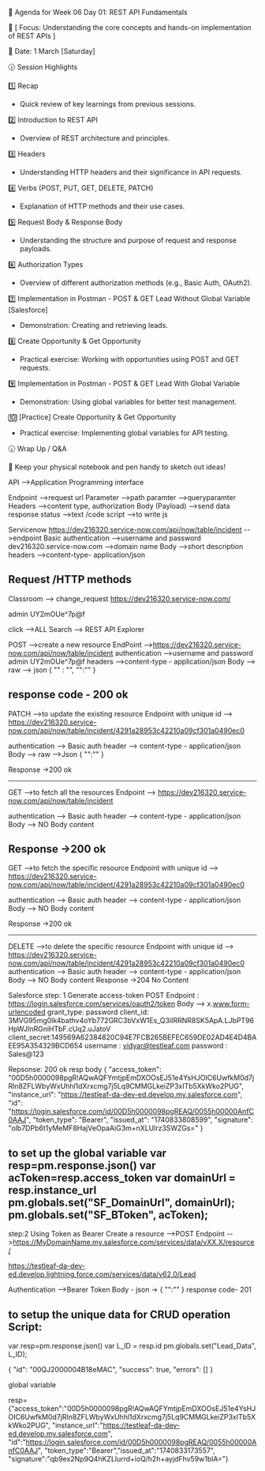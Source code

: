 📑 Agenda for Week 06 Day 01: REST API Fundamentals  

🎯 [ Focus: Understanding the core concepts and hands-on implementation of REST APIs ]  

📆 Date: 1 March [Saturday]  

🕝 Session Highlights  

1️⃣ Recap  
* Quick review of key learnings from previous sessions.  

2️⃣ Introduction to REST API  
* Overview of REST architecture and principles.  

3️⃣ Headers  
* Understanding HTTP headers and their significance in API requests.  

4️⃣ Verbs (POST, PUT, GET, DELETE, PATCH)  
* Explanation of HTTP methods and their use cases.  

5️⃣ Request Body & Response Body  
* Understanding the structure and purpose of request and response payloads.  

6️⃣ Authorization Types  
* Overview of different authorization methods (e.g., Basic Auth, OAuth2).  

7️⃣ Implementation in Postman - POST & GET Lead Without Global Variable [Salesforce]  
* Demonstration: Creating and retrieving leads.  

8️⃣ Create Opportunity & Get Opportunity  
* Practical exercise: Working with opportunities using POST and GET requests.  

9️⃣ Implementation in Postman - POST & GET Lead With Global Variable  
* Demonstration: Using global variables for better test management.  

🔟 [Practice] Create Opportunity & Get Opportunity  
* Practical exercise: Implementing global variables for API testing.  

🕡 Wrap Up / Q&A  

📝 Keep your physical notebook and pen handy to sketch out ideas!



API -->Application Programming interface

Endpoint  -->request url
Parameter -->path paramter 
         -->queryparamter
Headers -->content type, authorization
Body (Payload) -->send data
response status -->text /code
script -->to write js 

Servicenow
https://dev216320.service-now.com/api/now/table/incident  -->endpoint
Basic authentication -->username and password
dev216320.service-now.com -->domain name 
Body -->short description
headers -->content-type- application/json

Request /HTTP methods 
---------------------
Classroom  --> change_request
https://dev216320.service-now.com/

admin
  UY2mOUe^7p@f

  click -->ALL
  Search --> REST API Explorer

POST -->create a new resource
EndPoint -->https://dev216320.service-now.com/api/now/table/incident
authentication -->username and password
  admin
  UY2mOUe^7p@f
headers -->content-type - application/json
Body --> raw --> json
 {
    "" : "",
    "":""
 }

response code - 200 ok
---------------------------------------------------------------------------
PATCH -->to update the existing resource
Endpoint with unique id --> https://dev216320.service-now.com/api/now/table/incident/4291a28953c42210a09cf301a0490ec0

authentication --> Basic auth
header --> content-type - application/json
Body --> raw -->Json
{
    "":""
}

Response ->200 ok

--------------------------------------------------------------------
GET -->to fetch all the  resources
Endpoint --> https://dev216320.service-now.com/api/now/table/incident

authentication --> Basic auth
header --> content-type - application/json
Body --> NO Body content

Response ->200 ok
-----------------------------------------------------------

GET -->to fetch the specific resource
Endpoint with unique id --> https://dev216320.service-now.com/api/now/table/incident/4291a28953c42210a09cf301a0490ec0

authentication --> Basic auth
header --> content-type - application/json
Body --> NO Body content

Response ->200 ok

-------------------------------------------------------

DELETE -->to delete the specific resource
Endpoint with unique id --> https://dev216320.service-now.com/api/now/table/incident/4291a28953c42210a09cf301a0490ec0
authentication --> Basic auth
header --> content-type - application/json
Body --> NO Body content
Response ->204 No Content


Salesforce
 step: 1 Generate access-token
 POST
 Endpoint : https://login.salesforce.com/services/oauth2/token
 Body --> x.www.form-urlencoded
 grant_type: password
 client_id:  3MVG95mg0lk4bathv4oYb772GRC3bVxW1Es_Q3iIRRNR8SK5ApA.LJbPT96HpWJInRGniHTbF.cUq2.uJatoV
client_secret:149569A62384820C94E7FCB265BEFEC659DE02AD4E4D4BAEE95A354329BCD654
username : vidyar@testleaf.com
password : Sales@123

Repsonse: 200 ok
resp body
{
    "access_token": "00D5h0000098pgR!AQwAQFYmtjpEmDXOOsEJ51e4YsHJOIC6UwfkM0d7jRln8ZFLWbyWxUhhl1dXrxcmg7j5Lq9CMMGLkeiZP3xITb5XkWko2PUG",
    "instance_url": "https://testleaf-da-dev-ed.develop.my.salesforce.com",
    "id": "https://login.salesforce.com/id/00D5h0000098pgREAQ/0055h00000AnfC0AAJ",
    "token_type": "Bearer",
    "issued_at": "1740833808599",
    "signature": "olb7DPb6t1yMeMF8HajVeOpaAiG3m+nXLUlrz3SWZGs="
}


to set up the global variable
var resp=pm.response.json()
var acToken=resp.access_token
var domainUrl = resp.instance_url
pm.globals.set("SF_DomainUrl", domainUrl);
pm.globals.set("SF_BToken", acToken);
--------------------------------------------------

step:2  Using Token as Bearer 
Create a resource -->POST
Endpoint -->https://MyDomainName.my.salesforce.com/services/data/vXX.X/resource/

https://testleaf-da-dev-ed.develop.lightning.force.com/services/data/v62.0/Lead

Authentication -->Bearer Token
Body - json ->
{
 "":""
}
response code- 201
 
 to setup the unique data for CRUD operation
Script:
----------
var resp=pm.response.json()
var L_ID = resp.id
pm.globals.set("Lead_Data", L_ID);

{
    "id": "00QJ2000004B18eMAC",
    "success": true,
    "errors": []
}



global variable

resp={"access_token":"00D5h0000098pgR!AQwAQFYmtjpEmDXOOsEJ51e4YsHJOIC6UwfkM0d7jRln8ZFLWbyWxUhhl1dXrxcmg7j5Lq9CMMGLkeiZP3xITb5XkWko2PUG",
"instance_url":"https://testleaf-da-dev-ed.develop.my.salesforce.com",
"id":"https://login.salesforce.com/id/00D5h0000098pgREAQ/0055h00000AnfC0AAJ",
"token_type":"Bearer","issued_at":"1740833173557",
"signature":"qb9ex2Np9Q4hKZLlurrd+ioQ/h2h+ayjdFhv59w1blA="}



